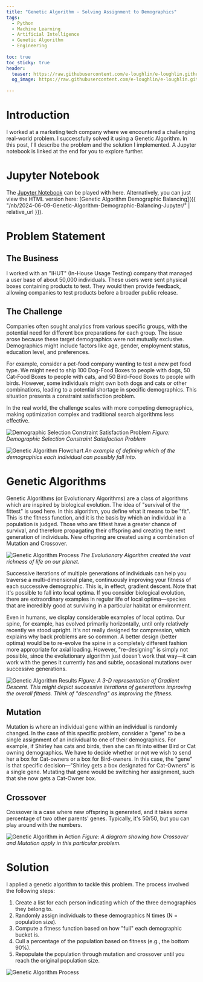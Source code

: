 ```yaml
---
title: "Genetic Algorithm - Solving Assignment to Demographics"
tags:
  - Python
  - Machine Learning
  - Artificial Intelligence
  - Genetic Algorithm
  - Engineering
  
toc: true
toc_sticky: true
header:
  teaser: https://raw.githubusercontent.com/e-loughlin/e-loughlin.github.io/main/assets/images/genetic-algo/gen4.png
  og_image: https://raw.githubusercontent.com/e-loughlin/e-loughlin.github.io/main/assets/images/genetic-algo/gen4.png
 
---
```


# Introduction

I worked at a marketing tech company where we encountered a challenging real-world problem. I successfully solved it using a Genetic Algorithm. In this post, I'll describe the problem and the solution I implemented. A Jupyter notebook is linked at the end for you to explore further.

# Jupyter Notebook

The [Jupyter Notebook](https://e-loughlin.github.io/notebooks/) can be played with here. 
Alternatively, you can just view the HTML version here: [Genetic Algorithm Demographic Balancing]({{ "/nb/2024-06-09-Genetic-Algorithm-Demographic-Balancing-Jupyter/" | relative_url }}).

# Problem Statement

## The Business

I worked with an "IHUT" (In-House Usage Testing) company that managed a user base of about 50,000 individuals. These users were sent physical boxes containing products to test. They would then provide feedback, allowing companies to test products before a broader public release.

## The Challenge

Companies often sought analytics from various specific groups, with the potential need for different box preparations for each group. The issue arose because these target demographics were not mutually exclusive. Demographics might include factors like age, gender, employment status, education level, and preferences.

For example, consider a pet-food company wanting to test a new pet food type. We might need to ship 100 Dog-Food Boxes to people with dogs, 50 Cat-Food Boxes to people with cats, and 50 Bird-Food Boxes to people with birds. However, some individuals might own both dogs and cats or other combinations, leading to a potential shortage in specific demographics. This situation presents a constraint satisfaction problem.

In the real world, the challenge scales with more competing demographics, making optimization complex and traditional search algorithms less effective.

![Demographic Selection Constraint Satisfaction Problem](https://raw.githubusercontent.com/e-loughlin/e-loughlin.github.io/main/assets/images/genetic-algo/gen1.png)
*Figure: Demographic Selection Constraint Satisfaction Problem*

![Genetic Algorithm Flowchart](https://raw.githubusercontent.com/e-loughlin/e-loughlin.github.io/main/assets/images/genetic-algo/gen2.png)
*An example of defining which of the demographics each individual can possibly fall into.*

# Genetic Algorithms

Genetic Algorithms (or Evolutionary Algorithms) are a class of algorithms which are inspired by biological evolution. The idea of "survival of the fittest" is used here. In this algorithm, you define what it means to be "fit". This is the fitness function, and it is the basis by which an individual in a population is judged. Those who are fittest have a greater chance of survival, and therefore propagating their offspring and creating the next generation of individuals. New offspring are created using a combination of Mutation and Crossover.

![Genetic Algorithm Process](https://raw.githubusercontent.com/e-loughlin/e-loughlin.github.io/main/assets/images/genetic-algo/gen5.png)
*The Evolutionary Algorithm created the vast richness of life on our planet.*

Successive iterations of multiple generations of individuals can help you traverse a multi-dimensional plane, continuously improving your fitness of each successive demographic. This is, in effect, gradient descent. Note that it's possible to fall into local optima. If you consider biological evolution, there are extraordinary examples in regular life of local optima—species that are incredibly good at surviving in a particular habitat or environment.

Even in humans, we display considerable examples of local optima. Our spine, for example, has evolved primarily horizontally, until only relatively recently we stood upright. It's not really designed for compression, which explains why back problems are so common. A better design (better optima) would be to re-evolve the spine in a completely different fashion more appropriate for axial loading. However, "re-designing" is simply not possible, since the evolutionary algorithm just doesn't work that way—it can work with the genes it currently has and subtle, occasional mutations over successive generations.

![Genetic Algorithm Results](https://raw.githubusercontent.com/e-loughlin/e-loughlin.github.io/main/assets/images/genetic-algo/gen4.png)
*Figure: A 3-D representation of Gradient Descent. This might depict successive iterations of generations improving the overall fitness. Think of "descending" as improving the fitness.*

## Mutation

Mutation is where an individual gene within an individual is randomly changed. In the case of this specific problem, consider a "gene" to be a single assignment of an individual to one of their demographics. For example, if Shirley has cats and birds, then she can fit into either Bird or Cat owning demographics. We have to decide whether or not we wish to send her a box for Cat-owners or a box for Bird-owners. In this case, the "gene" is that specific decision—"Shirley gets a box designated for Cat-Owners" is a single gene. Mutating that gene would be switching her assignment, such that she now gets a Cat-Owner box.

## Crossover

Crossover is a case where new offspring is generated, and it takes some percentage of two other parents' genes. Typically, it's 50/50, but you can play around with the numbers.

![Genetic Algorithm in Action](https://raw.githubusercontent.com/e-loughlin/e-loughlin.github.io/main/assets/images/genetic-algo/gen6.png)
*Figure: A diagram showing how Crossover and Mutation apply in this particular problem.*

# Solution

I applied a genetic algorithm to tackle this problem. The process involved the following steps:

1. Create a list for each person indicating which of the three demographics they belong to.
2. Randomly assign individuals to these demographics N times (N = population size).
3. Compute a fitness function based on how "full" each demographic bucket is.
4. Cull a percentage of the population based on fitness (e.g., the bottom 90%).
5. Repopulate the population through mutation and crossover until you reach the original population size.

![Genetic Algorithm Process](https://raw.githubusercontent.com/e-loughlin/e-loughlin.github.io/main/assets/images/genetic-algo/gen3.png)


